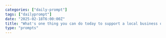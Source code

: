 ```yaml
---
categories: ["daily-prompt"]
tags: ["dailyprompt"]
date: "2025-02-18T6:00:00Z"
title: "What's one thing you can do today to support a local business or cause?"
type: "prompts"
---
```

